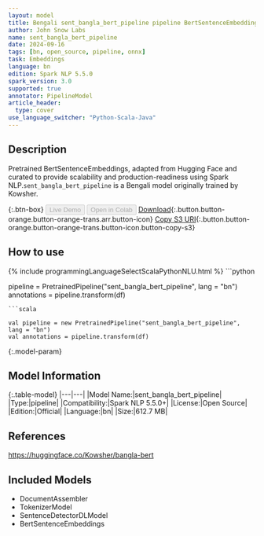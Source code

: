 ```yaml
---
layout: model
title: Bengali sent_bangla_bert_pipeline pipeline BertSentenceEmbeddings from Kowsher
author: John Snow Labs
name: sent_bangla_bert_pipeline
date: 2024-09-16
tags: [bn, open_source, pipeline, onnx]
task: Embeddings
language: bn
edition: Spark NLP 5.5.0
spark_version: 3.0
supported: true
annotator: PipelineModel
article_header:
  type: cover
use_language_switcher: "Python-Scala-Java"
---
```


## Description

Pretrained BertSentenceEmbeddings, adapted from Hugging Face and curated to provide scalability and production-readiness using Spark NLP.`sent_bangla_bert_pipeline` is a Bengali model originally trained by Kowsher.

{:.btn-box}
<button class="button button-orange" disabled>Live Demo</button>
<button class="button button-orange" disabled>Open in Colab</button>
[Download](https://s3.amazonaws.com/auxdata.johnsnowlabs.com/public/models/sent_bangla_bert_pipeline_bn_5.5.0_3.0_1726500652319.zip){:.button.button-orange.button-orange-trans.arr.button-icon}
[Copy S3 URI](s3://auxdata.johnsnowlabs.com/public/models/sent_bangla_bert_pipeline_bn_5.5.0_3.0_1726500652319.zip){:.button.button-orange.button-orange-trans.button-icon.button-copy-s3}

## How to use



<div class="tabs-box" markdown="1">
{% include programmingLanguageSelectScalaPythonNLU.html %}
```python

pipeline = PretrainedPipeline("sent_bangla_bert_pipeline", lang = "bn")
annotations =  pipeline.transform(df)   

```
```scala

val pipeline = new PretrainedPipeline("sent_bangla_bert_pipeline", lang = "bn")
val annotations = pipeline.transform(df)

```
</div>

{:.model-param}
## Model Information

{:.table-model}
|---|---|
|Model Name:|sent_bangla_bert_pipeline|
|Type:|pipeline|
|Compatibility:|Spark NLP 5.5.0+|
|License:|Open Source|
|Edition:|Official|
|Language:|bn|
|Size:|612.7 MB|

## References

https://huggingface.co/Kowsher/bangla-bert

## Included Models

- DocumentAssembler
- TokenizerModel
- SentenceDetectorDLModel
- BertSentenceEmbeddings